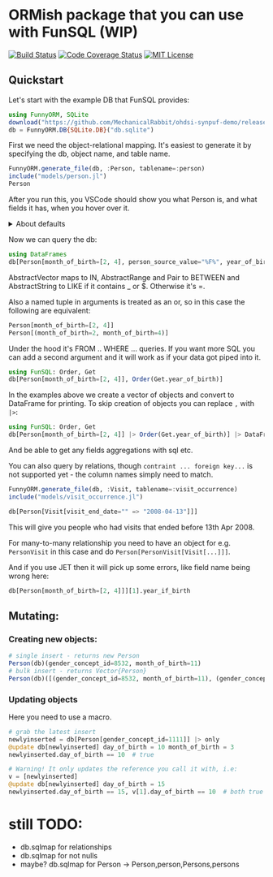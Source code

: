 # ORMish package that you can use with FunSQL (WIP)

[![Build Status][ci-img]][ci-url]
[![Code Coverage Status][codecov-img]][codecov-url]
[![MIT License][license-img]][license-url]

## Quickstart

Let's start with the example DB that FunSQL provides: 

```julia 
using FunnyORM, SQLite
download("https://github.com/MechanicalRabbit/ohdsi-synpuf-demo/releases/download/20210412/synpuf-10p.sqlite", "db.sqlite")
db = FunnyORM.DB{SQLite.DB}("db.sqlite")

```
First we need the object-relational mapping. It's easiest to generate it by specifying the db, object name, and table name.
```julia
FunnyORM.generate_file(db, :Person, tablename=:person)
include("models/person.jl")
Person
```
After you run this, you VSCode should show you what Person is, and what fields it has, when you hover over it. 


<details><summary>About defaults</summary>
If a field can be `Missing`, the generated class will contain default `missing` for it. For the rest no default is set, so you may wish to edit the generated file.</details>


Now we can query the db: 
```julia
using DataFrames
db[Person[month_of_birth=[2, 4], person_source_value="%F%", year_of_birth=1900:1930]]
```
AbstractVector maps to IN, AbstractRange and Pair to BETWEEN and AbstractString to LIKE if it contains _ or $.
Otherwise it's =.

Also a named tuple in arguments is treated as an or, so in this case the following are equivalent:
```julia
Person[month_of_birth=[2, 4]]
Person[(month_of_birth=2, month_of_birth=4)]
```

Under the hood it's FROM .. WHERE ... queries.
If you want more SQL you can add a second argument and it will work as if your data got piped into it.
```julia
using FunSQL: Order, Get
db[Person[month_of_birth=[2, 4]], Order(Get.year_of_birth)]
```
In the examples above we create a vector of objects and convert to DataFrame for printing.
To skip creation of objects you can replace `,` with `|>`:
```julia
using FunSQL: Order, Get
db[Person[month_of_birth=[2, 4]] |> Order(Get.year_of_birth)] |> DataFrame
```
And be able to get any fields aggregations with sql etc.

You can also query by relations, though `contraint ... foreign key...` is not supported yet - the column names simply need to match.

```julia
FunnyORM.generate_file(db, :Visit, tablename=:visit_occurrence)
include("models/visit_occurrence.jl")

db[Person[Visit[visit_end_date="" => "2008-04-13"]]]
```
This will give you people who had visits that ended before 13th Apr 2008.

For many-to-many relationship you need to have an object for e.g. `PersonVisit` in this case and do `Person[PersonVisit[Visit[...]]]`.

And if you use JET then it will pick up some errors, like field name being wrong here:
```julia
db[Person[month_of_birth=[2, 4]]][1].year_if_birth
```

## Mutating:

### Creating new objects:

```julia
# single insert - returns new Person
Person(db)(gender_concept_id=8532, month_of_birth=11)
# bulk insert - returns Vector{Person}
Person(db)([(gender_concept_id=8532, month_of_birth=11), (gender_concept_id=1111,)])
```
### Updating objects

Here you need to use a macro.

```julia
# grab the latest insert
newlyinserted = db[Person[gender_concept_id=1111]] |> only
@update db[newlyinserted] day_of_birth = 10 month_of_birth = 3
newlyinserted.day_of_birth == 10  # true

# Warning! It only updates the reference you call it with, i.e:
v = [newlyinserted]
@update db[newlyinserted] day_of_birth = 15
newlyinserted.day_of_birth == 15, v[1].day_of_birth == 10  # both true
```




# still TODO:

* db.sqlmap for relationships
* db.sqlmap for not nulls
* maybe? db.sqlmap for Person -> Person,person,Persons,persons

[ci-img]: https://github.com/asjir/FunnyORM/workflows/CI/badge.svg
[ci-url]: https://github.com/asjir/FunnyORM/actions?query=workflow%3ACI+branch%3Amain
[codecov-img]: https://codecov.io/gh/asjir/FunnyORM/branch/main/graph/badge.svg
[codecov-url]: https://codecov.io/gh/asjir/FunnyORM
[license-img]: https://img.shields.io/badge/license-MIT-blue.svg
[license-url]: https://raw.githubusercontent.com/asjir/FunnyORM/main/LICENSE.md
